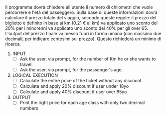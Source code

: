 Il programma dovrà chiedere all'utente il numero di chilometri che vuole percorrere e l'età del passeggero.
Sulla base di queste informazioni dovrà calcolare il prezzo totale del viaggio, secondo queste regole:
il prezzo del biglietto è definito in base ai km (0.21 € al km)
va applicato uno sconto del 20% per i minorenni
va applicato uno sconto del 40% per gli over 65.
L'output del prezzo finale va messo fuori in forma umana (con massimo due decimali, per indicare centesimi sul prezzo). Questo richiederà un minimo di ricerca.

1. INPUT
    - [ ] Ask the user, via prompt, for the number of Km he or she wants to travel.
    - [ ] Ask the user, via prompt, for the passenger's age.

2. LOGICAL EXECUTION
    - [ ] Calculate the entire price of the ticket without any discount.
    - [ ] Calculate and apply 20% discount if user under 18yo
    - [ ] Calculate and apply 40% discount if user over 65yo

3. OUTPUT
    - [ ] Print the right price for each age class with only two decimal numbers
